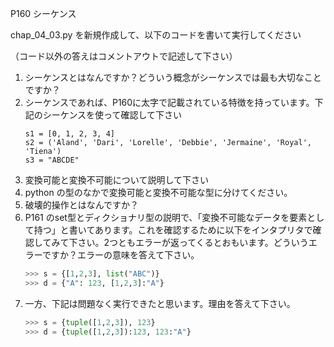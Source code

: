 P160 シーケンス

chap_04_03.py を新規作成して、以下のコードを書いて実行してください

（コード以外の答えはコメントアウトで記述して下さい）

1. シーケンスとはなんですか？どういう概念がシーケンスでは最も大切なことですか？
1. シーケンスであれば、P160に太字で記載されている特徴を持っています。下記のシーケンスを使って確認して下さい
    ```
    s1 = [0, 1, 2, 3, 4]
    s2 = ('Aland', 'Dari', 'Lorelle', 'Debbie', 'Jermaine', 'Royal', 'Tiena')
    s3 = "ABCDE"
    ```
1. 変換可能と変換不可能について説明して下さい
1. python の型のなかで変換可能と変換不可能な型に分けてください。
1. 破壊的操作とはなんですか？
1. P161 のset型とディクショナリ型の説明で、「変換不可能なデータを要素として持つ」と書いてあります。これを確認するために以下をインタプリタで確認してみて下さい。2つともエラーが返ってくるとおもいます。どういうエラーですか？エラーの意味を答えて下さい。
    ```python
    >>> s = {[1,2,3], list("ABC")}
    >>> d = {"A": 123, [1,2,3]:"A"}
    ```
1. 一方、下記は問題なく実行できたと思います。理由を答えて下さい。
    ```python
    >>> s = {tuple([1,2,3]), 123}
    >>> d = {tuple([1,2,3]):123, 123:"A"}
    ```

